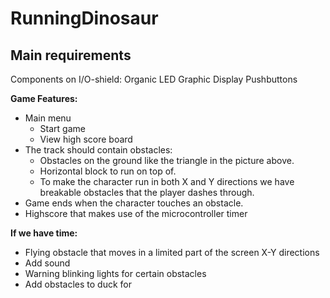 # RunningDinosaur

## Main requirements
Components on I/O-shield: 
Organic LED Graphic Display 
Pushbuttons 

**Game Features:**
- Main menu
  - Start game
  - View high score board
- The track should contain obstacles:
  - Obstacles on the ground like the triangle in the picture above. 
  - Horizontal block to run on top of.
  - To make the character run in both X and Y directions we have breakable obstacles that the player dashes through.
- Game ends when the character touches an obstacle.
- Highscore that makes use of the microcontroller timer

**If we have time:**
- Flying obstacle that moves in a limited part of the screen X-Y directions
- Add sound
- Warning blinking lights for certain obstacles
- Add obstacles to duck for

